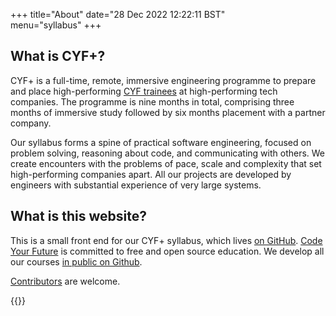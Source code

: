 +++
title="About"
date="28 Dec 2022 12:22:11 BST"    
menu="syllabus"
+++

## What is CYF+?

CYF+ is a full-time, remote, immersive engineering programme to prepare and place high-performing [CYF trainees](https://codeyourfuture.io) at high-performing tech companies. The programme is nine months in total, comprising three months of immersive study followed by six months placement with a partner company.

Our syllabus forms a spine of practical software engineering, focused on problem solving, reasoning about code, and communicating with others. We create encounters with the problems of pace, scale and complexity that set high-performing companies apart.
All our projects are developed by engineers with substantial experience of very large systems.

## What is this website?

This is a small front end for our CYF+ syllabus, which lives [on GitHub](https://github.com/CodeYourFuture/immersive-go-course). [Code Your Future](https://codeyourfuture.io) is committed to free and open source education. We develop all our courses [in public on Github](https://github.com/CodeYourFuture/).

[Contributors](https://github.com/CodeYourFuture/immersive-go-course/blob/main/CONTRIBUTING.md) are welcome.

{{<sponsor>}}
